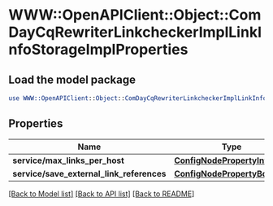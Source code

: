 # WWW::OpenAPIClient::Object::ComDayCqRewriterLinkcheckerImplLinkInfoStorageImplProperties

## Load the model package
```perl
use WWW::OpenAPIClient::Object::ComDayCqRewriterLinkcheckerImplLinkInfoStorageImplProperties;
```

## Properties
Name | Type | Description | Notes
------------ | ------------- | ------------- | -------------
**service/max_links_per_host** | [**ConfigNodePropertyInteger**](ConfigNodePropertyInteger.md) |  | [optional] 
**service/save_external_link_references** | [**ConfigNodePropertyBoolean**](ConfigNodePropertyBoolean.md) |  | [optional] 

[[Back to Model list]](../README.md#documentation-for-models) [[Back to API list]](../README.md#documentation-for-api-endpoints) [[Back to README]](../README.md)


